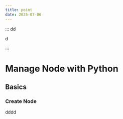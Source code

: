 ```yaml
---
title: point
date: 2025-07-06
---
```


::: dd
<!-- DESC SEP --> 
d
<!-- AI Summerized -->

<!-- DESC SEP -->
:::

# Manage Node with Python

## Basics

### Create Node
dddd